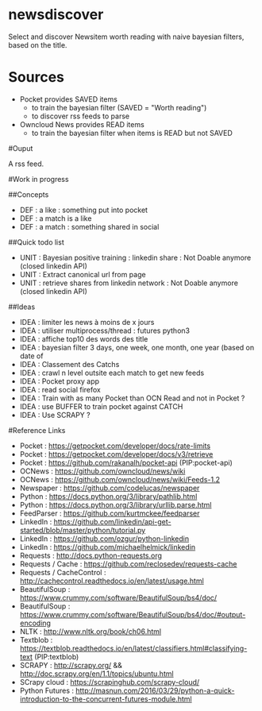 # newsdiscover

Select and discover Newsitem worth reading with naive bayesian filters, based on the title.

# Sources

- Pocket provides SAVED items
  - to train the bayesian filter (SAVED = "Worth reading")
  - to discover rss feeds to parse
- Owncloud News provides READ items
  - to train the bayesian filter when items is READ but not SAVED

#Ouput

A rss feed.

#Work in progress

##Concepts

- DEF : a like : something put into pocket
- DEF : a match is a like 
- DEF : a match : something shared in social

##Quick todo list

- UNIT : Bayesian positive training : linkedin share : Not Doable anymore (closed linkedin API)
- UNIT : Extract canonical url from page
- UNIT : retrieve shares from linkedin network : Not Doable anymore (closed linkedin API)

##Ideas
- IDEA : limiter les news à moins de x jours
- IDEA : utiliser multiprocess/thread : futures python3
- IDEA : affiche top10 des words des title
- IDEA : bayesian filter 3 days, one week, one month, one year (based on date of 
- IDEA : Classement des Catchs
- IDEA : crawl n level outsite each match to get new feeds
- IDEA : Pocket proxy app
- IDEA : read social firefox
- IDEA : Train with as many Pocket than OCN Read and not in Pocket ?
- IDEA : use BUFFER to train pocket against CATCH
- IDEA : Use SCRAPY ?

#Reference Links
- Pocket : https://getpocket.com/developer/docs/rate-limits
- Pocket : https://getpocket.com/developer/docs/v3/retrieve
- Pocket : https://github.com/rakanalh/pocket-api (PIP:pocket-api)
- OCNews : https://github.com/owncloud/news/wiki
- OCNews : https://github.com/owncloud/news/wiki/Feeds-1.2
- Newspaper : https://github.com/codelucas/newspaper
- Python : https://docs.python.org/3/library/pathlib.html
- Python : https://docs.python.org/3/library/urllib.parse.html
- FeedParser : https://github.com/kurtmckee/feedparser
- LinkedIn : https://github.com/linkedin/api-get-started/blob/master/python/tutorial.py
- LinkedIn : https://github.com/ozgur/python-linkedin
- LinkedIn : https://github.com/michaelhelmick/linkedin
- Requests : http://docs.python-requests.org
- Requests / Cache : https://github.com/reclosedev/requests-cache
- Requests / CacheControl : http://cachecontrol.readthedocs.io/en/latest/usage.html
- BeautifulSoup : https://www.crummy.com/software/BeautifulSoup/bs4/doc/
- BeautifulSoup : https://www.crummy.com/software/BeautifulSoup/bs4/doc/#output-encoding
- NLTK : http://www.nltk.org/book/ch06.html
- Textblob : https://textblob.readthedocs.io/en/latest/classifiers.html#classifying-text (PIP:textblob)
- SCRAPY : http://scrapy.org/ && http://doc.scrapy.org/en/1.1/topics/ubuntu.html
- SCrapy cloud : https://scrapinghub.com/scrapy-cloud/
- Python Futures : http://masnun.com/2016/03/29/python-a-quick-introduction-to-the-concurrent-futures-module.html

